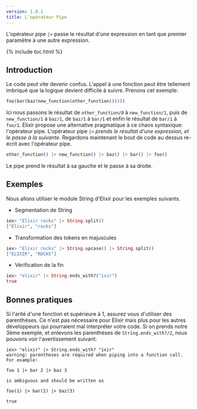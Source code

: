 ```yaml
---
version: 1.0.1
title: L'opérateur Pipe
---
```


L'opérateur pipe `|>` passe le résultat d'une expression en tant que premier paramètre à une autre expression.

{% include toc.html %}

## Introduction

Le code peut vite devenir confus. L'appel à une fonction peut être tellement imbriqué que la logique devient difficile à suivre. Prenons cet exemple:

```elixir
foo(bar(baz(new_function(other_function()))))
```

Ici nous passons le résultat de `other_function/0` à `new_function/1`, puis de `new_function/1` à `baz/1`, de `baz/1` à `bar/1` et enfin le résultat de `bar/1` à `foo/1`. Elixir propose une alternative pragmatique à ce chaos syntaxique: l'opérateur pipe. L'opérateur pipe `|>` *prends le résultat d'une expression, et le passe à la suivante*. Regardons maintenant le bout de code au dessus re-écrit avec l'opérateur pipe.

```elixir
other_function() |> new_function() |> baz() |> bar() |> foo()
```

Le pipe prend le résultat à sa gauche et le passe à sa droite.

## Exemples

Nous allons utiliser le module String d'Elixir pour les exemples suivants.

- Segmentation de String

```elixir
iex> "Elixir rocks" |> String.split()
["Elixir", "rocks"]
```

- Transformation des tokens en majuscules

```elixir
iex> "Elixir rocks" |> String.upcase() |> String.split()
["ELIXIR", "ROCKS"]
```

- Vérification de la fin

```elixir
iex> "elixir" |> String.ends_with?("ixir")
true
```

## Bonnes pratiques

Si l'arité d'une fonction et supérieure à 1, assurez vous d'utiliser des parenthèses. Ce n'est pas nécessaire pour Elixir mais plus pour les autres développeurs qui pourraient mal interpréter votre code. Si on prends notre 3ème exemple, et enlevons les parenthèses de `String.ends_with?/2`, nous pouvons voir l'avertissement suivant:

```shell
iex> "elixir" |> String.ends_with? "ixir"
warning: parentheses are required when piping into a function call. For example:

foo 1 |> bar 2 |> baz 3

is ambiguous and should be written as

foo(1) |> bar(2) |> baz(3)

true
```
